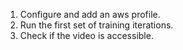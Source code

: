 1. Configure and add an aws profile.
2. Run the first set of training iterations.
3. Check if the video is accessible.

